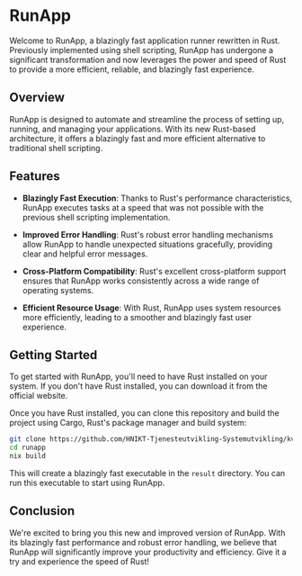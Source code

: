 # RunApp

Welcome to RunApp, a blazingly fast application runner rewritten in Rust. Previously implemented using shell scripting, RunApp has undergone a significant transformation and now leverages the power and speed of Rust to provide a more efficient, reliable, and blazingly fast experience.

## Overview

RunApp is designed to automate and streamline the process of setting up, running, and managing your applications. With its new Rust-based architecture, it offers a blazingly fast and more efficient alternative to traditional shell scripting.

## Features

- **Blazingly Fast Execution**: Thanks to Rust's performance characteristics, RunApp executes tasks at a speed that was not possible with the previous shell scripting implementation.

- **Improved Error Handling**: Rust's robust error handling mechanisms allow RunApp to handle unexpected situations gracefully, providing clear and helpful error messages.

- **Cross-Platform Compatibility**: Rust's excellent cross-platform support ensures that RunApp works consistently across a wide range of operating systems.

- **Efficient Resource Usage**: With Rust, RunApp uses system resources more efficiently, leading to a smoother and blazingly fast user experience.

## Getting Started

To get started with RunApp, you'll need to have Rust installed on your system. If you don't have Rust installed, you can download it from the official website.

Once you have Rust installed, you can clone this repository and build the project using Cargo, Rust's package manager and build system:

```bash
git clone https://github.com/HNIKT-Tjenesteutvikling-Systemutvikling/kvalreg-runapp.git
cd runapp
nix build
```

This will create a blazingly fast executable in the `result` directory. You can run this executable to start using RunApp.

## Conclusion

We're excited to bring you this new and improved version of RunApp. With its blazingly fast performance and robust error handling, we believe that RunApp will significantly improve your productivity and efficiency. Give it a try and experience the speed of Rust!
